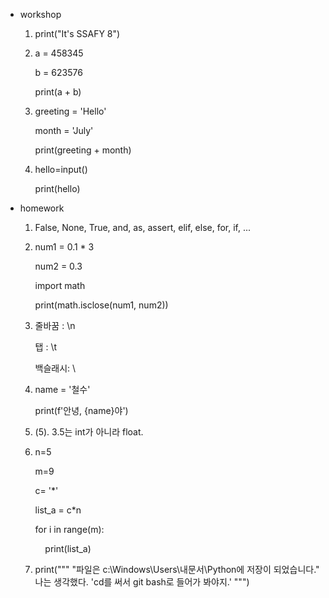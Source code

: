 - workshop
  
  1.  print("It's SSAFY 8")
  
  2. a = 458345
     
     b = 623576
     
     print(a + b)
  
  3. greeting = 'Hello'
     
     month = 'July'
     
     print(greeting + month)
  
  4. hello=input()
     
     print(hello)



- homework
  
  1. False, None, True, and, as, assert, elif, else, for, if, ...
  
  2. num1 = 0.1 * 3
     
     num2 = 0.3
     
     import math
     
     print(math.isclose(num1, num2))
  
  3. 줄바꿈 : \n
     
     탭 : \t
     
     백슬래시: \\
  
  4. name = '철수'
     
     print(f'안녕, {name}야')
  
  5. (5). 3.5는 int가 아니라 float.
  
  6. n=5
     
     m=9
     
     c= '*'
     
     list_a = c*n
     
     for i in range(m):
     
         print(list_a)
  
  7. print(""" "파일은 c:\\Windows\\Users\\내문서\\Python에 저장이 되었습니다." 나는 생각했다. 'cd를 써서 git bash로 들어가 봐야지.' """)
